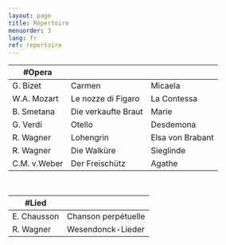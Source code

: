 ```yaml
---
layout: page
title: Répertoire
menuorder: 3
lang: fr
ref: repertoire
---
```




|#Opera  | | |
| -------- | ----- | ---- |
| G. Bizet | Carmen | Micaela |
| W.A. Mozart | Le nozze di Figaro | La Contessa |
| B. Smetana | Die verkaufte Braut | Marie |
| G. Verdi | Otello | Desdemona |
| R. Wagner | Lohengrin | Elsa von Brabant |
| R. Wagner | Die Walküre | Sieglinde |
| C.M. v.Weber | Der Freischütz | Agathe |

&nbsp;
 

|#Lied| | 
| -------- | ----- |
| E. Chausson | Chanson perpétuelle |
| R. Wagner | Wesendonck-Lieder |

